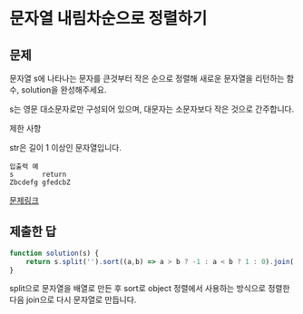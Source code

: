 # 문자열 내림차순으로 정렬하기

## 문제

문자열 s에 나타나는 문자를 큰것부터 작은 순으로 정렬해 새로운 문자열을 리턴하는 함수, solution을 완성해주세요.

s는 영문 대소문자로만 구성되어 있으며, 대문자는 소문자보다 작은 것으로 간주합니다.

제한 사항

str은 길이 1 이상인 문자열입니다.

```
입출력 예
s	    return
Zbcdefg	gfedcbZ
```

[문제링크](https://programmers.co.kr/learn/courses/30/lessons/12917)

## 제출한 답

```javascript
function solution(s) {
    return s.split('').sort((a,b) => a > b ? -1 : a < b ? 1 : 0).join('');
}
```

split으로 문자열을 배열로 만든 후 sort로 object 정렬에서 사용하는 방식으로 정렬한 다음 join으로 다시 문자열로 만듭니다.